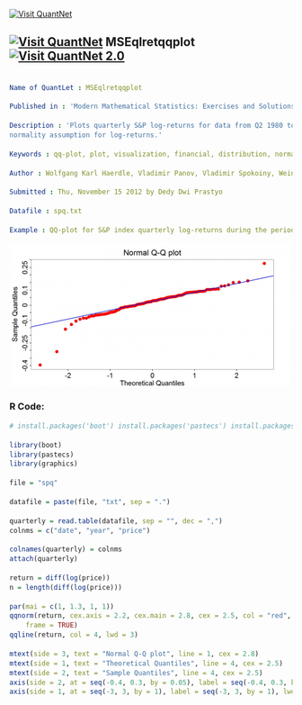 
[<img src="https://github.com/QuantLet/Styleguide-and-FAQ/blob/master/pictures/banner.png" width="888" alt="Visit QuantNet">](http://quantlet.de/)

## [<img src="https://github.com/QuantLet/Styleguide-and-FAQ/blob/master/pictures/qloqo.png" alt="Visit QuantNet">](http://quantlet.de/) **MSEqlretqqplot** [<img src="https://github.com/QuantLet/Styleguide-and-FAQ/blob/master/pictures/QN2.png" width="60" alt="Visit QuantNet 2.0">](http://quantlet.de/)

```yaml

Name of QuantLet : MSEqlretqqplot

Published in : 'Modern Mathematical Statistics: Exercises and Solutions'

Description : 'Plots quarterly S&P log-returns for data from Q2 1980 to Q2 2012 to check the
normality assumption for log-returns.'

Keywords : qq-plot, plot, visualization, financial, distribution, normal

Author : Wolfgang Karl Haerdle, Vladimir Panov, Vladimir Spokoiny, Weining Wang

Submitted : Thu, November 15 2012 by Dedy Dwi Prastyo

Datafile : spq.txt

Example : QQ-plot for S&P index quarterly log-returns during the period Q2 1980 - Q2 2012.

```

![Picture1](plot.png)


### R Code:
```r
# install.packages('boot') install.packages('pastecs') install.packages('graphics')

library(boot)
library(pastecs)
library(graphics)

file = "spq"

datafile = paste(file, "txt", sep = ".")

quarterly = read.table(datafile, sep = "", dec = ",")
colnms = c("date", "year", "price")

colnames(quarterly) = colnms
attach(quarterly)

return = diff(log(price))
n = length(diff(log(price)))

par(mai = c(1, 1.3, 1, 1))
qqnorm(return, cex.axis = 2.2, cex.main = 2.8, cex = 2.5, col = "red", bg = "red", cex.lab = 2.8, pch = 21, ann = FALSE, axes = FALSE, 
    frame = TRUE)
qqline(return, col = 4, lwd = 3)

mtext(side = 3, text = "Normal Q-Q plot", line = 1, cex = 2.8)
mtext(side = 1, text = "Theoretical Quantiles", line = 4, cex = 2.5)
mtext(side = 2, text = "Sample Quantiles", line = 4, cex = 2.5)
axis(side = 2, at = seq(-0.4, 0.3, by = 0.05), label = seq(-0.4, 0.3, by = 0.05), lwd = 1.2, cex.axis = 2.5, lwd.ticks = 2.5)
axis(side = 1, at = seq(-3, 3, by = 1), label = seq(-3, 3, by = 1), lwd = 1, cex.axis = 2.5, padj = 0.5, lwd.ticks = 2.5) 

```
